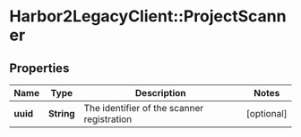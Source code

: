 # Harbor2LegacyClient::ProjectScanner

## Properties
Name | Type | Description | Notes
------------ | ------------- | ------------- | -------------
**uuid** | **String** | The identifier of the scanner registration | [optional] 


